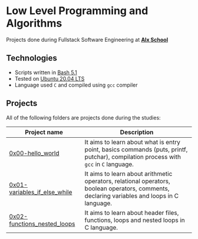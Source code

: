# Low Level Programming and Algorithms

Projects done during Fullstack Software Engineering at [**Alx School**](https://www.alxafrica.com/)

## Technologies

-   Scripts written in [Bash 5.1](https://www.gnu.org/software/bash/)
-   Tested on [Ubuntu 20.04 LTS](https://ubuntu.com/download/desktop)
-   Language used `C` and compiled using `gcc` compiler

## Projects

All of the following folders are projects done during the studies:

| Project name                                                 | Description                                                                                                                                  |
| ------------------------------------------------------------ | -------------------------------------------------------------------------------------------------------------------------------------------- |
| [0x00-hello_world](0x00-hello_world)                         | It aims to learn about what is entry point, basics commands (puts, printf, putchar), compilation process with `gcc` in `C` language.         |
| [0x01-variables_if_else_while](0x00-variables_if_else_while) | It aims to learn about arithmetic operators, relational operators, boolean operators, comments, declaring variables and loops in C language. |
| [0x02-functions_nested_loops](0x02-functions_nested_loops)   | It aims to learn about header files, functions, loops and nested loops in C language.                                                        |
